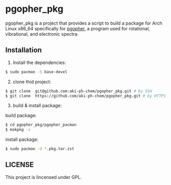 # pgopher_pkg

pgopher_pkg is a project that provides a script to build a package for Arch Linux x86_64 
specifically for [pgopher](https://pgopher.chm.bris.ac.uk), a program used for rotational, vibrational, and electronic spectra.

## Installation

1. Install the dependencies:

```bash
$ sudo pacman -S base-devel
```

2. clone thid project:

```bash
$ git clone  git@github.com:aki-ph-chem/pgopher_pkg.git # by SSH   
$ git clone  https://github.com/aki-ph-chem/pgopher_pkg.git # by HTTPS 
```

3. build & install package:

build package:

```bash
$ cd pgopher_pkg/pgopher_pacman
$ makpkg -s 
```

install package:

```bash
$ sudo pacman -U *.pkg.tar.zst
```

## LICENSE

This project is lincensed under GPL.
